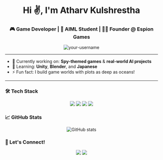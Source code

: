 <h1 align="center">Hi ✌, I'm Atharv Kulshrestha</h1>
<h3 align="center">🎮 Game Developer | 🧠 AIML Student | 🕵️‍♂️ Founder @ Espion Games</h3>

<p align="center">
  <img src="https://komarev.com/ghpvc/?username=your-username&label=Profile%20views&color=0e75b6&style=flat" alt="your-username" />
</p>

---

- 🔭 Currently working on: **Spy-themed games** & **real-world AI projects**
- 🌱 Learning: **Unity**, **Blender**, and **Japanese**
- ⚡ Fun fact: I build game worlds with plots as deep as oceans!

---

### 🛠 Tech Stack
<p>
  <p align="center">
    <a herf="python.org"><img src="https://img.shields.io/badge/Python-3776AB?style=flat&logo=python&logoColor=white"/>
    <a herf="https://www.c-language.org/"><img src="https://img.shields.io/badge/C-00599C?style=flat&logo=c&logoColor=white"/>
    <a herf="unity.com/"><img src="https://img.shields.io/badge/Unity-100000?style=flat&logo=unity&logoColor=white"/>
    <a herf="blender.org"><img src="https://img.shields.io/badge/Blender-F5792A?style=flat&logo=blender&logoColor=white"/>
  </p>
</p>

### 📈 GitHub Stats

<p align="center">
  <img src="https://github-readme-stats.vercel.app/api?username=your-username&show_icons=true&theme=radical" alt="GitHub stats"/>
</p>


### 🚀 Let's Connect!
<p align="center">
  <a href="https://www.linkedin.com/in/atharv-kulshrestha-88b016283//"><img src="https://img.shields.io/badge/LinkedIn-0A66C2?style=flat&logo=linkedin&logoColor=white"/></a>
  <a href="atharvkulshrestha08@gmail.com"><img src="https://img.shields.io/badge/Email-D14836?style=flat&logo=gmail&logoColor=white"/></a>
</p>
